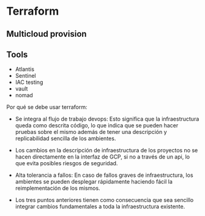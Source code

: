 # Terraform

## Multicloud provision

## Tools
* Atlantis
* Sentinel
* IAC testing 
* vault
* nomad

Por qué se debe usar terraform: 

* Se integra al flujo de trabajo devops: Esto significa que  la infraestructura queda como descrita código, lo que indica que se pueden hacer pruebas sobre el mismo además de tener una descripción y replicabilidad sencilla de los ambientes.
 
* Los cambios en la descripción de infraestructura de los proyectos no se hacen directamente en la interfaz de GCP, si no a través de un api,
lo que evita posibles riesgos de seguridad. 

* Alta tolerancia a fallos:  En caso de fallos graves de infraestructura, los ambientes se pueden desplegar rápidamente haciendo fácil la reimplementación de los mismos. 

* Los tres puntos anteriores tienen como consecuencia que sea sencillo integrar cambios fundamentales a toda la infraestructura existente.  
